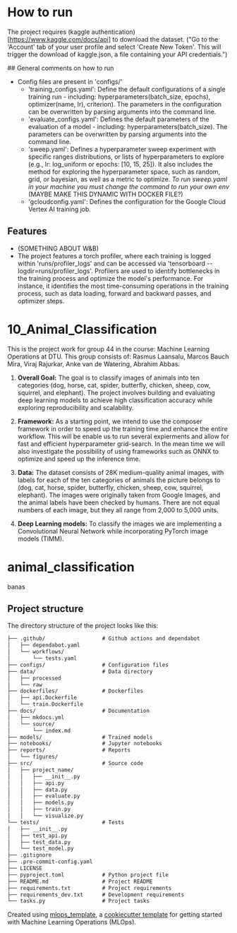 # How to run

The project requires (kaggle authentication)[https://www.kaggle.com/docs/api] to download the dataset. ("Go to the 'Account' tab of your user profile and select 'Create New Token'. This will trigger the download of kaggle.json, a file containing your API credentials.")

## General comments on how to run
- Config files are present in 'configs/'         
    - 'training_configs.yaml': Define the default configurations of a single training run - including: hyperparameters(batch_size, epochs), optimizer(name, lr), criterion). The parameters in the configuration can be overwritten by parsing arguments into the command line.
    - 'evaluate_configs.yaml': Defines the default parameters of the evaluation of a model - including: hyperparameters(batch_size). The parameters can be overwritten by parsing arguments into the command line.
    - 'sweep.yaml': Defines a hyperparameter sweep experiment with specific ranges distributions, or lists of hyperparameters to explore (e.g., lr: log_uniform or epochs: [10, 15, 25]). It also includes the method for exploring the hyperparameter space, such as random, grid, or bayesian, as well as a metric to optimize. *To run sweep.yaml in your machine you must change the command to run your own env* (MAYBE MAKE THIS DYNAMIC WITH DOCKER FILE?)
    - 'gcloudconfig.yaml': Defines the configuration for the Google Cloud Vertex AI training job.




## Features
- (SOMETHING ABOUT W&B)
- The project features a torch profiler, where each training is logged within 'runs/profiler_logs' and can be accessed via 'tensorboard --logdir=runs/profiler_logs'. Profilers are used to identify bottlenecks in the training process and optimize the model's performance. For instance, it identifies the most time-consuming operations in the training process, such as data loading, forward and backward passes, and optimizer steps.

# 10_Animal_Classification
This is the project work for group 44 in the course: Machine Learning Operations at DTU. This group consists of: Rasmus Laansalu, Marcos Bauch Mira, Viraj Rajurkar, Anke van de Watering, Abrahim Abbas. 

1. **Overall Goal:** The goal is to classify images of animals into ten categories (dog, horse, cat, spider, butterfly, chicken, sheep, cow, squirrel, and elephant). The project involves building and evaluating deep learning models to achieve high classification accuracy while exploring reproducibility and scalability.
   
2. **Framework:**  As a starting point, we intend to use the composer framework in order to speed up the training time and enhance the entire workflow. This will be enable us to run several expierments and allow for fast and efficient hyperparameter grid-search. In the mean time we will also investigate the possibility of using frameworks such as ONNX to optimize and speed up the inference time. 
4. **Data:** The dataset consists of 28K medium-quality animal images, with labels for each of the ten categories of animals the picture belongs to (dog, cat, horse, spider, butterfly, chicken, sheep, cow, squirrel, elephant). The images were originally taken from Google Images, and the animal labels have been checked by humans. There are not equal numbers of each image, but they all range from 2,000 to 5,000 units.
6. **Deep Learning models:** To classify the images we are implementing a Convolutional Neural Network while incorporating PyTorch image models (TIMM). 
# animal_classification

banas

## Project structure

The directory structure of the project looks like this:
```txt
├── .github/                  # Github actions and dependabot
│   ├── dependabot.yaml
│   └── workflows/
│       └── tests.yaml
├── configs/                  # Configuration files
├── data/                     # Data directory
│   ├── processed
│   └── raw
├── dockerfiles/              # Dockerfiles
│   ├── api.Dockerfile
│   └── train.Dockerfile
├── docs/                     # Documentation
│   ├── mkdocs.yml
│   └── source/
│       └── index.md
├── models/                   # Trained models
├── notebooks/                # Jupyter notebooks
├── reports/                  # Reports
│   └── figures/
├── src/                      # Source code
│   ├── project_name/
│   │   ├── __init__.py
│   │   ├── api.py
│   │   ├── data.py
│   │   ├── evaluate.py
│   │   ├── models.py
│   │   ├── train.py
│   │   └── visualize.py
└── tests/                    # Tests
│   ├── __init__.py
│   ├── test_api.py
│   ├── test_data.py
│   └── test_model.py
├── .gitignore
├── .pre-commit-config.yaml
├── LICENSE
├── pyproject.toml            # Python project file
├── README.md                 # Project README
├── requirements.txt          # Project requirements
├── requirements_dev.txt      # Development requirements
└── tasks.py                  # Project tasks
```


Created using [mlops_template](https://github.com/SkafteNicki/mlops_template),
a [cookiecutter template](https://github.com/cookiecutter/cookiecutter) for getting
started with Machine Learning Operations (MLOps).
